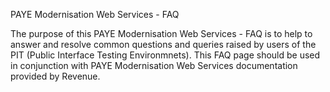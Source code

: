 PAYE Modernisation Web Services - FAQ

The purpose of this PAYE Modernisation Web Services - FAQ is to help to answer and resolve common questions and queries raised by users of the PIT (Public Interface Testing Environmnets). This FAQ page should be used in conjunction with PAYE Modernisation Web Services documentation provided by Revenue. 